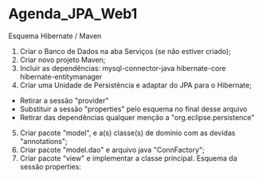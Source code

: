 # Agenda_JPA_Web1


Esquema Hibernate / Maven
1. Criar o Banco de Dados na aba Serviços (se não estiver criado);
2. Criar novo projeto Maven;
3. Incluir as dependências:
 mysql-connector-java
 hibernate-core
 hibernate-entitymanager
4. Criar uma Unidade de Persistência e adaptar do JPA para o Hibernate;
 - Retirar a sessão "provider"
 - Substituir a sessão "properties" pelo esquema no final desse arquivo
 - Retirar das dependências qualquer menção a "org.eclipse.persistence" 
5. Criar pacote "model", e a(s) classe(s) de domínio com as devidas "annotations";
6. Criar pacote "model.dao" e arquivo java "ConnFactory";
7. Criar pacote "view" e implementar a classe principal.
Esquema da sessão properties:
 <properties>
 <property name="hibernate.connection.url" value 
="jdbc:mysql://localhost:3306/agenda"/>
 <property name="hibernate.dialect" value = 
"org.hibernate.dialect.MySQL8Dialect"/>
 <property name="hibernate.connection.driver_class" value = 
"com.mysql.jdbc.Driver"/>
 <property name="hibernate.connection.username" value="root"/>
 <property name="hibernate.connection.password" value =""/>
 <property name="hibernate.hbm2ddl.auto" value = "update"/>
 <property name="hibernate.show_sql" value = "true"/>
 </properties>

